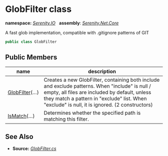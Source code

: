 # GlobFilter class
**namespace:** *[Serenity.IO](../README.md#serenity.io-namespace)*   **assembly**: *[Serenity.Net.Core](../README.md)*

A fast glob implementation, compatible with .gitignore patterns of GIT

```csharp
public class GlobFilter
```

## Public Members

| name | description |
| --- | --- |
| [GlobFilter](GlobFilter/GlobFilter.md)(…) | Creates a new GlobFilter, containing both include and exclude patterns. When "include" is null / empty, all files are included by default, unless they match a pattern in "exclude" list. When "exclude" is null, it is ignored. (2 constructors) |
| [IsMatch](GlobFilter/IsMatch.md)(…) | Determines whether the specified path is matching this filter. |

## See Also

* **Source:** *[GlobFilter.cs](https://github.com/serenity-is/Serenity/blob/master/src/Serenity.Net.Core/IO/GlobFilter.cs)*